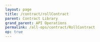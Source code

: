```yaml
---
layout: page
title: /contract/rollContract
parent: Contract Library
grand_parent: API Operations
permalink: /all-ops/contract/RollContract
op: true
---
```


<script>
    window.addEventListener('load', () => {
        const TDV = Symbol.for('tdv-docs');
        window[TDV].defineTryit({
            name: 'rollContract',
            endpoint: '/contract/rollContract',
            method: 'POST',
            params: {
                name: "string",
                forward: true,
                ifExpired: true
            }
        });
        window[TDV].buildCallouts(window[TDV].buildCallouts.defaultAuthWarning);
    });
</script>
